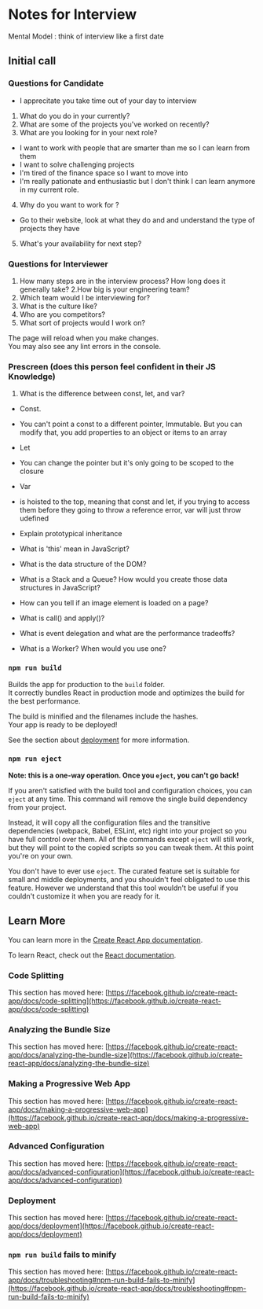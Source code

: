 # Notes for Interview

Mental Model : think of interview like a first date

## Initial call

### Questions for Candidate
- I apprecitate you take time out of your day to interview
1. What do you do in your currently?
2. What are some of the projects you've worked on recently?
3. What are you looking for in your next role?

- I want to work with people that are smarter than me so I can learn from them
- I want to solve challenging projects
- I'm tired of the finance space so I want to move into
- I'm really pationate and enthusiastic but I don't think I can learn anymore in my current role.

4. Why do you want to work for ?

- Go to their website, look at what they do and and understand the type of projects they have

5. What's your availability for next step?

### Questions for Interviewer

1. How many steps are in the interview process? How long does it generally take?
   2.How big is your engineering team?
2. Which team would I be interviewing for?
3. What is the culture like?
4. Who are you competitors?
5. What sort of projects would I work on?

The page will reload when you make changes.\
You may also see any lint errors in the console.

### Prescreen (does this person feel confident in their JS Knowledge)

1. What is the difference between const, let, and var?
 - Const.
  - You can't point a const to a different pointer, Immutable. But you can modify that, you add properties to an object or items to an array
 - Let
  - You can change the pointer but it's only going to be scoped to the closure

 - Var
  - is hoisted to the top, meaning that const and let, if you trying to access them before they going to throw a reference error, var will just throw udefined

- Explain prototypical inheritance
- What is 'this' mean in JavaScript?
- What is the data structure of the DOM?
- What is a Stack and a Queue? How would you create those data structures in JavaScript?
- How can you tell if an image element is loaded on a page?
- What is call() and apply()?
- What is event delegation and what are the performance tradeoffs?
- What is a Worker? When would you use one?

### `npm run build`

Builds the app for production to the `build` folder.\
It correctly bundles React in production mode and optimizes the build for the best performance.

The build is minified and the filenames include the hashes.\
Your app is ready to be deployed!

See the section about [deployment](https://facebook.github.io/create-react-app/docs/deployment) for more information.

### `npm run eject`

**Note: this is a one-way operation. Once you `eject`, you can't go back!**

If you aren't satisfied with the build tool and configuration choices, you can `eject` at any time. This command will remove the single build dependency from your project.

Instead, it will copy all the configuration files and the transitive dependencies (webpack, Babel, ESLint, etc) right into your project so you have full control over them. All of the commands except `eject` will still work, but they will point to the copied scripts so you can tweak them. At this point you're on your own.

You don't have to ever use `eject`. The curated feature set is suitable for small and middle deployments, and you shouldn't feel obligated to use this feature. However we understand that this tool wouldn't be useful if you couldn't customize it when you are ready for it.

## Learn More

You can learn more in the [Create React App documentation](https://facebook.github.io/create-react-app/docs/getting-started).

To learn React, check out the [React documentation](https://reactjs.org/).

### Code Splitting

This section has moved here: [https://facebook.github.io/create-react-app/docs/code-splitting](https://facebook.github.io/create-react-app/docs/code-splitting)

### Analyzing the Bundle Size

This section has moved here: [https://facebook.github.io/create-react-app/docs/analyzing-the-bundle-size](https://facebook.github.io/create-react-app/docs/analyzing-the-bundle-size)

### Making a Progressive Web App

This section has moved here: [https://facebook.github.io/create-react-app/docs/making-a-progressive-web-app](https://facebook.github.io/create-react-app/docs/making-a-progressive-web-app)

### Advanced Configuration

This section has moved here: [https://facebook.github.io/create-react-app/docs/advanced-configuration](https://facebook.github.io/create-react-app/docs/advanced-configuration)

### Deployment

This section has moved here: [https://facebook.github.io/create-react-app/docs/deployment](https://facebook.github.io/create-react-app/docs/deployment)

### `npm run build` fails to minify

This section has moved here: [https://facebook.github.io/create-react-app/docs/troubleshooting#npm-run-build-fails-to-minify](https://facebook.github.io/create-react-app/docs/troubleshooting#npm-run-build-fails-to-minify)
